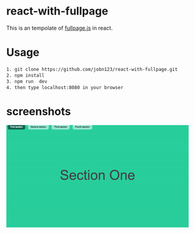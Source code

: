 # react-with-fullpage

This is an tempolate of [fullpage.js](http://alvarotrigo.com/fullPage/) in react.

# Usage

```
1. git clone https://github.com/jobn123/react-with-fullpage.git
2. npm install
3. npm run  dev
4. then type localhost:8080 in your browser
```

# screenshots


![](./react-fullpage.gif)
